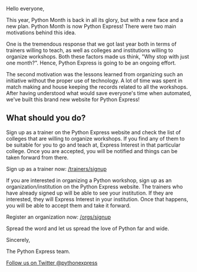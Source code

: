 Hello everyone,

This year, Python Month is back in all its glory, but with a new face and a new plan. Python Month is now Python Express! There were two main motivations behind this idea.

One is the tremendous response that we got last year both in terms of trainers willing to teach, as well as colleges and institutions willing to organize workshops. Both these factors made us think, "Why stop with just one month?". Hence, Python Express is going to be an ongoing effort.

The second motivation was the lessons learned from organizing such an initiative without the proper use of technology. A lot of time was spent in match making and house keeping the records related to all the workshops. After having understood what would save everyone's time when automated, we've built this brand new website for Python Express!

What should you do?
-------------------

Sign up as a trainer on the Python Express website and check the list of colleges that are willing to organize workshops. If you find any of them to be suitable for you to go and teach at, Express Interest in that particular college. Once you are accepted, you will be notified and things can be taken forward from there.

Sign up as a trainer now:
[/trainers/signup](/trainers/signup)

If you are interested in organizing a Python workshop, sign up as an organization/institution on the Python Express website. The trainers who have already signed up will be able to see your institution. If they are interested, they will Express Interest in your institution. Once that happens, you will be able to accept them and take it forward.

Register an organization now:
[/orgs/signup](/orgs/signup)

Spread the word and let us spread the love of Python far and wide.

Sincerely,

The Python Express team.

[Follow us on Twitter @pythonexpress](https://twitter.com/pythonexpress)
